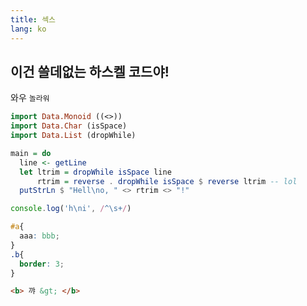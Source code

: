 ```yaml
---
title: 섹스
lang: ko
---
```


## 이건 쓸데없는 하스켈 코드야!
와우 `놀라워`
```haskell
import Data.Monoid ((<>))
import Data.Char (isSpace)
import Data.List (dropWhile)

main = do
  line <- getLine
  let ltrim = dropWhile isSpace line
      rtrim = reverse . dropWhile isSpace $ reverse ltrim -- lol
  putStrLn $ "Hell\no, " <> rtrim <> "!"
```

```javascript
console.log('h\ni', /^\s+/)
```

```css
#a{
  aaa: bbb;
}
.b{
  border: 3;
}
```

```html
<b> 꺄 &gt; </b>
```
